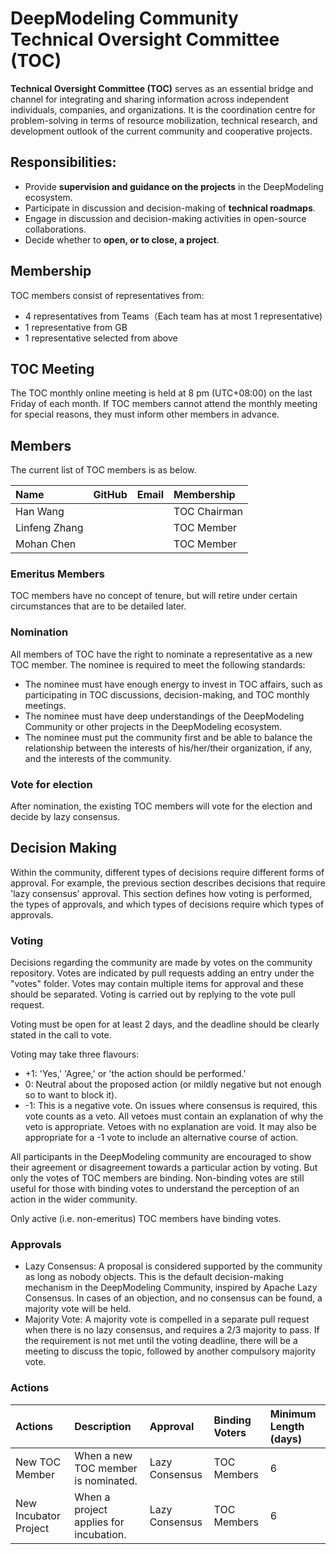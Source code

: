 # DeepModeling Community Technical Oversight Committee (TOC)

**Technical Oversight Committee (TOC)** serves as an essential bridge and channel for integrating and sharing information across independent individuals, companies, and organizations. It is the coordination centre for problem-solving in terms of resource mobilization, technical research, and development outlook of the current community and cooperative projects.

## Responsibilities:
- Provide **supervision and guidance on the projects** in the DeepModeling ecosystem.
- Participate in discussion and decision-making of **technical roadmaps**.
- Engage in discussion and decision-making activities in open-source collaborations.
- Decide whether to **open, or to close, a project**.

## Membership
TOC members consist of representatives from:
- 4 representatives from Teams（Each team has at most 1 representative)
- 1 representative from GB
- 1 representative selected from above

## TOC Meeting
The TOC monthly online meeting is held at 8 pm (UTC+08:00) on the last Friday of each month. 
If TOC members cannot attend the monthly meeting for special reasons, they must inform other members in advance.

## Members
The current list of TOC members is as below.

| Name                        | GitHub                                                  | Email                          | Membership   |
| :-------------------------- | ------------------------------------------------------- | ------------------------------ | :----------- |
| Han Wang                    |                                                         |                                | TOC Chairman |
| Linfeng Zhang               |                                                         |                                | TOC Member   |
| Mohan Chen                  |                                                         |                                | TOC Member   |



### Emeritus Members
TOC members have no concept of tenure, but will retire under certain circumstances that are to be detailed later.

### Nomination
All members of TOC have the right to nominate a representative as a new TOC member. The nominee is required to meet the following standards:
- The nominee must have enough energy to invest in TOC affairs, such as participating in TOC discussions, decision-making, and TOC monthly meetings.
- The nominee must have deep understandings of the DeepModeling Community or other projects in the DeepModeling ecosystem.
- The nominee must put the community first and be able to balance the relationship between the interests of his/her/their organization, if any, and the interests of the community.

### Vote for election
After nomination, the existing TOC members will vote for the election and decide by lazy consensus.


## Decision Making

Within the community, different types of decisions require different forms of approval. For example, the previous section describes decisions that require 'lazy consensus' approval. This section defines how voting is performed, the types of approvals, and which types of decisions require which types of approvals.

### Voting

Decisions regarding the community are made by votes on the community repository. Votes are indicated by pull requests adding an entry under the "votes" folder. Votes may contain multiple items for approval and these should be separated. Voting is carried out by replying to the vote pull request.

Voting must be open for at least 2 days, and the deadline should be clearly stated in the call to vote.

Voting may take three flavours:
- +1: 'Yes,' 'Agree,' or 'the action should be performed.'
- 0: Neutral about the proposed action (or mildly negative but not enough so to want to block it).
- -1: This is a negative vote. On issues where consensus is required, this vote counts as a veto. All vetoes must contain an explanation of why the veto is appropriate. Vetoes with no explanation are void. It may also be appropriate for a -1 vote to include an alternative course of action.

All participants in the DeepModeling community are encouraged to show their agreement or disagreement towards a particular action by voting. But only the votes of TOC members are binding. Non-binding votes are still useful for those with binding votes to understand the perception of an action in the wider community.

Only active (i.e. non-emeritus) TOC members have binding votes.

### Approvals
- Lazy Consensus: A proposal is considered supported by the community as long as nobody objects. This is the default decision-making mechanism in the DeepModeling Community, inspired by Apache Lazy Consensus. 
In cases of an objection, and no consensus can be found, a majority vote will be held.
- Majority Vote: A majority vote is compelled in a separate pull request when there is no lazy consensus, and requires a 2/3 majority to pass. If the requirement is not met until the voting deadline, there will be a meeting to discuss the topic, followed by another compulsory majority vote.

### Actions

| Actions               | Description                            | Approval       | Binding Voters | Minimum Length (days) |
| :-------------------- | :------------------------------------- | :------------- | :------------- | :-------------------- |
| New TOC Member        | When a new TOC member is nominated.    | Lazy Consensus | TOC Members    | 6                     |
| New Incubator Project | When a project applies for incubation. | Lazy Consensus | TOC Members    | 6                     |
